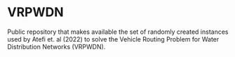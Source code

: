 # VRPWDN
Public repository that makes available the set of randomly created instances used by Atefi et. al (2022) to solve the Vehicle Routing Problem for Water Distribution Networks (VRPWDN).
